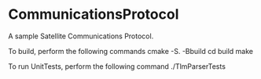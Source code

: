 # CommunicationsProtocol
A sample Satellite Communications Protocol. 

To build, perform the following commands
cmake -S. -Bbuild
cd build
make

To run UnitTests, perform the following command
./TlmParserTests
